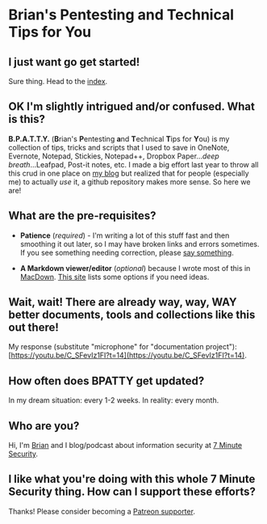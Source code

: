 # **B**rian's **P**entesting **a**nd **T**echnical **T**ips for **Y**ou

## I just want go get started!
Sure thing.  Head to the [index](index.md).

## OK I'm slightly intrigued and/or confused.  What is this?
**B.P.A.T.T.Y.** (**B**rian's **P**entesting **a**nd **T**echnical **T**ips for **Y**ou) is my collection of tips, tricks and scripts that I used to save in OneNote, Evernote, Notepad, Stickies, Notepad++, Dropbox Paper...*deep breath*...Leafpad, Post-it notes, etc.  I made a big effort last year to throw all this crud in one place on [my blog](https://7ms.us/bpatty) but realized that for people (especially me) to actually *use* it, a github repository makes more sense.  So here we are!

## What are the pre-requisites?
* **Patience** (*required*) - I'm writing a lot of this stuff fast and then smoothing it out later, so I may have broken links and errors sometimes.  If you see something needing correction, please [say something](https://7ms.us/contact).

* **A Markdown viewer/editor** (*optional*) because I wrote most of this in [MacDown](http://macdown.uranusjr.com/).  [This site](https://www.maketecheasier.com/markdown-editors-linux/) lists some options if you need ideas.

## Wait, wait! There are already way, way, WAY better documents, tools and collections like this out there!
My response (substitute "microphone" for "documentation project"): [https://youtu.be/C_SFevIz1FI?t=14](https://youtu.be/C_SFevIz1FI?t=14).

## How often does BPATTY get updated?
In my dream situation: every 1-2 weeks.  In reality: every month.

## Who are you?
Hi, I'm [Brian](http://brianjohnson.tv) and I blog/podcast about information security at [7 Minute Security](https://7ms.us).

## I like what you're doing with this whole 7 Minute Security thing. How can I support these efforts?
Thanks! Please consider becoming a [Patreon supporter](https://patreon.com/7ms).
